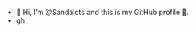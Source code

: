 - 👋 Hi, I’m @Sandalots and this is my GitHub profile 🥇.
- gh


<!---
Sandalots/Sandalots is a ✨ special ✨ repository because its `README.md` (this file) appears on your GitHub profile.
You can click the Preview link to take a look at your changes.
--->
